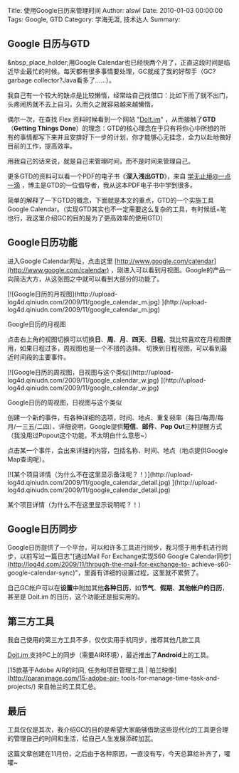 Title: 使用Google日历来管理时间
Author: alswl
Date: 2010-01-03 00:00:00
Tags: Google, GTD
Category: 学海无涯, 技术达人
Summary: 

## Google 日历与GTD

&nbsp_place_holder;用Google
Calendar也已经快两个月了，正直这段时间是临近毕业最忙的时候。每天都有很多事情要处理，GC就成了我的好帮手（GC?garbage
collector?Java看多了……）。

我自己有一个较大的缺点是比较懒惰，经常给自己找借口：比如下雨了就不出门，头疼闹热就不去上自习。久而久之就容易越来越懒惰。

偶尔一次，在查找 Flex 资料时候看到一个网站 "[DoIt.im](http://www.doit.im)"
，从而接触了**GTD**（**Getting Things
Done**）的理念：GTD的核心理念在于只有将你心中所想的所有的事情都写下来并且安排好下一步的计划，你才能够心无挂念，全力以赴地做好目前的工作，提高效率。

用我自己的话来说，就是自己来管理时间，而不是时间来管理自己。

更多GTD的资料可以看一个PDF的电子书《**深入浅出GTD**》，来自 [学无止境@一点一滴](http://www.gtdstudy.com/)
，博主是GTD的一位倡导者，我从这本PDF电子书中学到很多。

简单的解释了一下GTD的概念，下面就是本文的重点，GTD的一个实施工具 Google
Calendar。（实现GTD其实也不一定需要这么复杂的工具，有时候纸+笔也行，我这里介绍GC的目的是为了更高效率的使用GTD）

## Google日历功能

进入Google Calendar网址，点击这里
[http://www.google.com/calendar](http://www.google.com/calendar)
，刚进入可以看到月视图。Google的产品一向简洁大方，从这张图之中就可以看到大部分的功能了。

[![Google日历的月视图](http://upload-
log4d.qiniudn.com/2009/11/google_calendar_m.jpg) ](http://upload-
log4d.qiniudn.com/2009/11/google_calendar_m.jpg)

Google日历的月视图

点击右上角的视图切换可以切换**日**、**周**、**月**、**四天**、**日程**，我比较喜欢在月视图使用，如果日程过多，周视图也是一个不错的选择。
切换到日程视图，可以看到最近时间段的主要事件。

[![Google日历的周视图，日视图与这个类似](http://upload-
log4d.qiniudn.com/2009/11/google_calendar_w.jpg) ](http://upload-
log4d.qiniudn.com/2009/11/google_calendar_w.jpg)

Google日历的周视图，日视图与这个类似

创建一个新的事件，有各种详细的选项，时间、地点、重复频率（每日/每周/每月/一三五/二四）、详细说明，Google提供**短信**、**邮件**、**Pop
Out**三种提醒方式（我没用过Popout这个功能，不太明白什么意思~）

点击某一个事件，会出来详细的内容，包括名称、时间、地点（地点提供Google Map查询呢）。

[![某个项目详情（为什么不在这里显示备注呢？！）](http://upload-
log4d.qiniudn.com/2009/11/google_calendar_detail.jpg) ](http://upload-
log4d.qiniudn.com/2009/11/google_calendar_detail.jpg)

某个项目详情（为什么不在这里显示说明呢？！）

## Google日历同步

Google日历提供了一个平台，可以和许多工具进行同步，我习惯于用手机进行同步，以前写过一篇日志"[通过Mail For Exchange实现S60
Google Calendar同步](http://log4d.com/2009/11/through-the-mail-for-exchange-to-
achieve-s60-google-calendar-sync)"，里面有详细的设置过程，这里就不累赘了。

自己GC帐户可以在**设置**中附加其他**各种日历**，如**节气**、**假期**、**其他帐户的日历**，甚至是 Doit.im
的日历，这个功能还是挺实用的。

## 第三方工具

我自己使用的第三方工具不多，仅仅实用手机同步，推荐其他几款工具

[Doit.im ](http://www.doit.im)支持PC上的同步（需要AIR环境），最近推出了**Android**上的工具。

[15款基于Adobe AIR的时间, 任务和项目管理工具 | 帕兰映像](http://paranimage.com/15-adobe-air-
tools-for-manage-time-task-and-projects/) 来自帕兰的工具汇总。

## 最后

工具仅仅是其次，我介绍GC的目的是希望大家能够借助这些现代化的工具更合理的管理自己的时间和生活，给自己人生发展添砖加瓦。

这篇文章创建在11月份，之后由于各种原因，一直没有写，今天总算给补齐了，嚯嚯~

